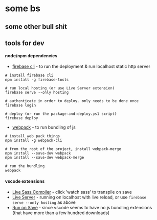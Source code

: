 # some bs

## some other bull shit

## tools for dev

#### node/npm dependencies

* [firebase cli](https://firebase.google.com/docs/cli?hl=en) - to run the deployment & run localhost static http server

```npm
# install firebase cli
npm install -g firebase-tools

# run local hosting (or use Live Server extension)
firebase serve --only hosting

# authenticate in order to deploy. only needs to be done once
firebase login

# deploy (or run the package-and-deploy.ps1 script)
firebase deploy
```

* [webpack](https://webpack.js.org/guides/getting-started/) - to run bundling of js

```npm
# install web pack things
npm install -g webpack-cli

# from the root of the project, install webpack-merge
npm install --save-dev webpack
npm install --save-dev webpack-merge

# run the bundling
webpack
```

#### vscode extensions

* [Live Sass Compiler]() - click 'watch sass' to transpile on save
* [Live Server]() - running on localhost with live reload, or use ```firebase serve --only hosting``` as above
* [Run on Save]() - since vscode seems to have no js bundling extensions (that have more than a few hundred downloads)